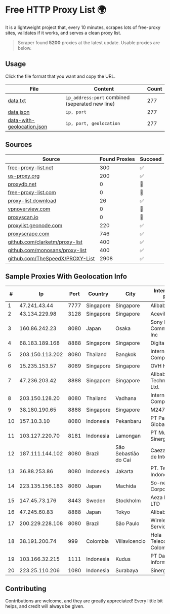 
# Free HTTP Proxy List 🌍

It is a lightweight project that, every 10 minutes, scrapes lots of free-proxy sites, validates if it works, and serves a clean proxy list.


> Scraper found **5200** proxies at the latest update. Usable proxies are below.

## Usage

Click the file format that you want and copy the URL.


|File|Content|Count|
|----|-------|-----|
|[data.txt](https://raw.githubusercontent.com/themiralay/Proxy-List-World/master/data.txt)|`ip_address:port` combined (seperated new line)|277|
|[data.json](https://raw.githubusercontent.com/themiralay/Proxy-List-World/master/data.json)|`ip, port`|277|
|[data-with-geolocation.json](https://raw.githubusercontent.com/themiralay/Proxy-List-World/master/data-with-geolocation.json)|`ip, port, geolocation`|277|

## Sources

|Source|Found Proxies|Succeed|
|------|-------------|-------|
|[free-proxy-list.net](https://free-proxy-list.net)|300|✅|
|[us-proxy.org](https://www.us-proxy.org)|200|✅|
|[proxydb.net](http://proxydb.net)|0|🚫|
|[free-proxy-list.com](https://free-proxy-list.com/?page=&port=&type%5B%5D=http&type%5B%5D=https&up_time=0&search=Search)|0|🚫|
|[proxy-list.download](https://www.proxy-list.download/HTTP)|26|✅|
|[vpnoverview.com](https://vpnoverview.com/privacy/anonymous-browsing/free-proxy-servers)|0|🚫|
|[proxyscan.io](https://www.proxyscan.io)|0|🚫|
|[proxylist.geonode.com](https://proxylist.geonode.com/api/proxy-list?limit=300&page=1&sort_by=lastChecked&sort_type=desc&protocols=http,https)|220|✅|
|[proxyscrape.com](https://api.proxyscrape.com/v2/?request=displayproxies&protocol=http&timeout=10000&country=all&ssl=all&anonymity=all)|746|✅|
|[github.com/clarketm/proxy-list](https://raw.githubusercontent.com/clarketm/proxy-list/master/proxy-list-raw.txt)|400|✅|
|[github.com/monosans/proxy-list](https://raw.githubusercontent.com/monosans/proxy-list/main/proxies/http.txt)|400|✅|
|[github.com/TheSpeedX/PROXY-List](https://raw.githubusercontent.com/TheSpeedX/PROXY-List/master/http.txt)|2908|✅|


## Sample Proxies With Geolocation Info

|#|Ip|Port|Country|City|Internet Service Provider|
|-|--|----|-------|----|-------------------------|
|1|47.241.43.44|7777|Singapore|Singapore|Alibaba Cloud LLC|
|2|43.134.229.98|3128|Singapore|Singapore|Aceville Pte.ltd|
|3|160.86.242.23|8080|Japan|Osaka|Sony Network Communications Inc|
|4|68.183.189.168|8888|Singapore|Singapore|DigitalOcean, LLC|
|5|203.150.113.202|8080|Thailand|Bangkok|Internet Thailand Company Ltd.|
|6|15.235.153.57|8089|Singapore|Singapore|OVH Hosting|
|7|47.236.203.42|8888|Singapore|Singapore|Alibaba (US) Technology Co., Ltd.|
|8|203.150.128.20|8080|Thailand|Vadhana|Internet Thailand Company Ltd|
|9|38.180.190.65|8888|Singapore|Singapore|M247 Europe SRL|
|10|157.10.3.10|8080|Indonesia|Pekanbaru|PT Parsaoran Global Datatrans|
|11|103.127.220.70|8181|Indonesia|Lamongan|PT Multi Guna Sinergi|
|12|187.111.144.102|8080|Brazil|São Sebastião do Caí|Caezar Provedor de Internet EIRELI|
|13|36.88.253.86|8080|Indonesia|Jakarta|PT. Telekomunikasi Indonesia|
|14|223.135.156.183|8080|Japan|Machida|So-net Corporation|
|15|147.45.73.176|8443|Sweden|Stockholm|Aeza International LTD|
|16|47.245.60.83|8888|Japan|Tokyo|Alibaba Cloud LLC|
|17|200.229.228.108|8080|Brazil|São Paulo|Wireless Comm Services LTDA|
|18|38.191.200.74|999|Colombia|Villavicencio|Hola Telecomunicacines Colombia S.A.S|
|19|103.166.32.215|1111|Indonesia|Kudus|PT Daniswara Citra Informatika|
|20|223.25.110.206|1080|Indonesia|Surabaya|SinergiNet|



## Contributing

Contributions are welcome, and they are greatly appreciated! Every
little bit helps, and credit will always be given.

